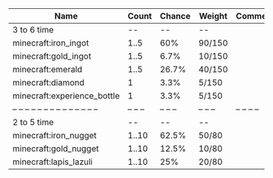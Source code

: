 | Name                        | Count | Chance | Weight | Comment |
| --------------------------- | ----- | ------ | ------ | ------- |
| 3 to 6 time                 |    -- |     -- |     -- |         |
| minecraft:iron_ingot        |  1..5 |    60% | 90/150 |         |
| minecraft:gold_ingot        |  1..5 |   6.7% | 10/150 |         |
| minecraft:emerald           |  1..5 |  26.7% | 40/150 |         |
| minecraft:diamond           |     1 |   3.3% |  5/150 |         |
| minecraft:experience_bottle |     1 |   3.3% |  5/150 |         |
| – – – – – – – – – – – – – – | – – – | – – –  | – – –  | – – – – |
| 2 to 5 time                 |    -- |     -- |     -- |         |
| minecraft:iron_nugget       | 1..10 |  62.5% |  50/80 |         |
| minecraft:gold_nugget       | 1..10 |  12.5% |  10/80 |         |
| minecraft:lapis_lazuli      | 1..10 |    25% |  20/80 |         |